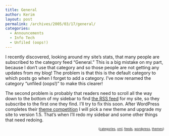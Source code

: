 ```yaml
---
title: General
author: Kerim
layout: post
permalink: /archives/2005/03/17/general/
categories:
  - Announcements
  - Info Tech
  - Unfiled (oops!)
---
```

I recently discovered, looking around my site&#8217;s stats, that many people are subscribed to the category feed &#8220;General.&#8221; This is a big mistake on my part, because I don&#8217;t use that category and so those people are not getting any updates from my blog! The problem is that this is the default category to which posts go when I forget to add a category. I&#8217;ve now renamed the category &#8220;unfiled (oops!)&#8221; to make this clearer!

The second problem is probably that readers need to scroll all the way down to the bottom of my sidebar to find <a href="http://test.oxus.net/feed/rss2/" onclick="_gaq.push(['_trackEvent', 'outbound-article', 'http://test.oxus.net/feed/rss2/', 'the RSS feed']);" >the RSS feed</a> for my site, so they subscribe to the first one they find. I&#8217;ll try to fix this soon. After WordPress completes their <a href="http://www.alexking.org/software/wordpress/themes/blog/" onclick="_gaq.push(['_trackEvent', 'outbound-article', 'http://www.alexking.org/software/wordpress/themes/blog/', 'theme competition']);" >theme competition</a> I will pick a new theme and upgrade my site to version 1.5. That&#8217;s when I&#8217;ll redo my sidebar and some other things that need redoing.

<div style="text-align:right;">
  <span style="font-size:x-small;">{<a href="http://technorati.com/tag/categories" onclick="_gaq.push(['_trackEvent', 'outbound-article', 'http://technorati.com/tag/categories', 'categories']);"  rel="tag">categories</a>, <a href="http://technorati.com/tag/xml" onclick="_gaq.push(['_trackEvent', 'outbound-article', 'http://technorati.com/tag/xml', 'xml']);"  rel="tag">xml</a>, <a href="http://technorati.com/tag/feeds" onclick="_gaq.push(['_trackEvent', 'outbound-article', 'http://technorati.com/tag/feeds', 'feeds']);"  rel="tag">feeds</a>, <a href="http://technorati.com/tag/wordpress" onclick="_gaq.push(['_trackEvent', 'outbound-article', 'http://technorati.com/tag/wordpress', 'wordpress']);"  rel="tag">wordpress</a>, <a href="http://technorati.com/tag/themes" onclick="_gaq.push(['_trackEvent', 'outbound-article', 'http://technorati.com/tag/themes', 'themes']);"  rel="tag">themes</a>}</span>


